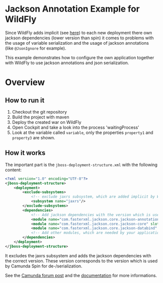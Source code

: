 Jackson Annotation Example for WildFly
==========================================

Since WildFly adds implicit (see [here](https://docs.jboss.org/author/display/WFLY8/Implicit+module+dependencies+for+deployments)) to each new deployment there own jackson dependencies (lower version than spin)
it comes to problems with the usage of variable serialization and the usage of jackson annotations (like `@JsonIgnore` for example).

This example demonstrates how to configure the own application together with WildFly to use jackson annotations
and json serialization.

# Overview

## How to run it

1. Checkout the git repository
2. Build the project with maven
3. Deploy the created war on WildFly
4. Open Cockpit and take a look into the process 'waitingProcess'
5. Look at the variable called `variable`, only the properties `property1` and `property3` are shown.

## How it works

The important part is the `jboss-deployment-structure.xml` with the following content:

```xml
<?xml version="1.0" encoding="UTF-8"?>
<jboss-deployment-structure>
    <deployment>
        <exclude-subsystems>
            <!-- exclude jaxrs subsystem, which are added implicit by WildFly -->
            <subsystem name="jaxrs"/>
        </exclude-subsystems>
        <dependencies>
            <!-- Add jackson dependencies with the version which is used by spin. -->
            <module name="com.fasterxml.jackson.core.jackson-annotations" slot="${version}" export="true"/>
            <module name="com.fasterxml.jackson.core.jackson-core" slot="${version}" export="true"/>
            <module name="com.fasterxml.jackson.core.jackson-databind" slot="${version}" export="true"/>
            <!-- Add other modules, which are needed by your application and part of the jaxrs subsystem -->
        </dependencies>
    </deployment>
</jboss-deployment-structure>
```

It excludes the jaxrs subsystem and adds the jackson dependencies with the correct version.
These version corresponds to the version which is used by Camunda Spin for de-/serialization.

See the [Camunda forum post](ttps://forum.camunda.org/t/camunda-json-marshalling-and-jsonignore/271/19?u=zelldon)
and the [documentation](https://docs.camunda.org/manual/7.5/installation/full/jboss/manual/#problems-with-jackson-annotations) for more informations.

